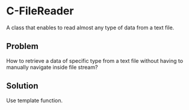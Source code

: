 # C-FileReader
A class that enables to read almost any type of data from a text file.

## Problem
How to retrieve a data of specific type from a text file without having to manually navigate inside file stream?

## Solution
Use template function.
